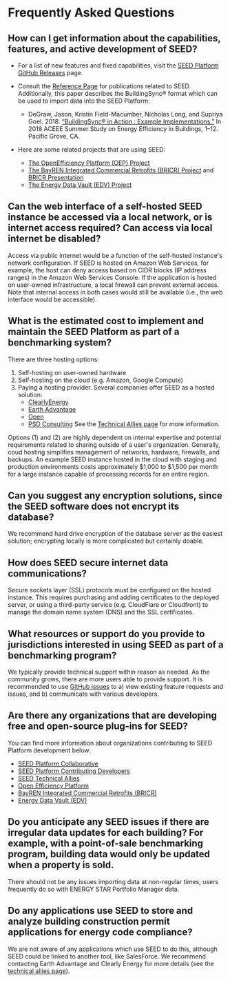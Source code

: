 # Frequently Asked Questions

## How can I get information about the capabilities, features, and active development of SEED?

* For a list of new features and fixed capabilities, visit the [SEED Platform GitHub Releases](https://github.com/SEED-platform/seed/releases) page.

* Consult the [Reference Page](references.md) for publications related to SEED. Additionally, this paper describes the BuildingSync® format which can be used to import data into the SEED Platform:
	* DeGraw, Jason, Kristin Field-Macumber, Nicholas Long, and Supriya Goel. 2018. [“BuildingSync® in Action : Example Implementations.”](https://buildingsync.net/documents/DeGraw-ACEEE-BuildingSync-in-Action.pdf) In 2018 ACEEE Summer Study on Energy Efficiency in Buildings, 1–12. Pacific Grove, CA.

* Here are some related projects that are using SEED:
	* [The OpenEfficiency Platform (OEP) Project](http://psdconsulting.com/openefficiency-platform/)
	* [The BayREN Integrated Commercial Retrofits (BRICR) Project](https://aceee.org/files/proceedings/2018/#/paper/event-data/p110) and [BRICR Presentation](https://www.energy.gov/sites/prod/files/2018/05/f52/24293_Hooper_050318-900.pdf)
	* [The Energy Data Vault (EDV) Project](https://www.energy.gov/eere/buildings/energy-data-vault)


## Can the web interface of a self-hosted SEED instance be accessed via a local network, or is internet access required? Can access via local internet be disabled?

Access via public internet would be a function of the self-hosted instance's network configuration. If SEED is hosted on Amazon Web Services, for example, the host can deny access based on CIDR blocks (IP address ranges) in the Amazon Web Services Console. If the application is hosted on user-owned infrastructure, a local firewall can prevent external access. Note that internal access in both cases would still be available (i.e., the web interface would be accessible).

## What is the estimated cost to implement and maintain the SEED Platform as part of a benchmarking system? 

There are three hosting options:

1. Self-hosting on user-owned hardware
2. Self-hosting on the cloud (e.g. Amazon, Google Compute)
3. Paying a hosting provider. Several companies offer SEED as a hosted solution:
	* [ClearlyEnergy](https://www.clearlyenergy.com/)
	* [Earth Advantage](https://www.earthadvantage.org/creating-change/home-energy-score.html)
	* [Open](https://opentech.eco/)
	* [PSD Consulting](http://psdconsulting.com) 
	See the [Technical Allies page](technical_ally.md) for more information.

Options (1) and (2) are highly dependent on internal expertise and potential requirements related to sharing outside of a user's organization. Generally, coud hosting simplifies management of networks, hardware, firewalls, and backups. An example SEED instance hosted in the cloud with staging and production environments costs approximately $1,000 to $1,500 per month for a large instance capable of processing records for an entire region. 

## Can you suggest any encryption solutions, since the SEED software does not encrypt its database? 

We recommend hard drive encryption of the database server as the easiest solution; encrypting locally is more complicated but certainly doable. 

## How does SEED secure internet data communications?

Secure sockets layer (SSL) protocols must be configured on the hosted instance. This requires purchasing and adding certificates to the deployed server, or using a third-party service (e.g. CloudFlare or Cloudfront) to manage the domain name system (DNS) and the SSL certificates. 

## What resources or support do you provide to jurisdictions interested in using SEED as part of a benchmarking program?

We typically provide technical support within reason as needed. As the community grows, there are more users able to provide support. It is recommended to use [GitHub issues](https://github.com/SEED-platform/seed/issues) to a) view existing feature requests and issues, and b) communicate with various developers.

## Are there any organizations that are developing free and open-source plug-ins for SEED? 

You can find more information about organizations contributing to SEED Platform development below:

* [SEED Platform Collaborative](https://www.energy.gov/eere/buildings/seed-platform-collaborative)
* [SEED Platform Contributing Developers](https://github.com/SEED-platform/seed/blob/develop/AUTHORS.md)
* [SEED Technical Allies](http://seedinfo.lbl.gov/SEED-Technical-Allies)
* [Open Efficiency Platform](https://github.com/OpenEfficiencyPlatform/OEP)
* [BayREN Integrated Commercial Retrofits (BRICR)](https://www.energy.gov/sites/prod/files/2018/05/f52/24293_Hooper_050318-900.pdf)
* [Energy Data Vault (EDV)](https://www.energy.gov/eere/buildings/energy-data-vault)

## Do you anticipate any SEED issues if there are irregular data updates for each building? For example, with a point-of-sale benchmarking program, building data would only be updated when a property is sold. 
	
There should not be any issues importing data at non-regular times; users frequently do so with ENERGY STAR Portfolio Manager data. 

## Do any applications use SEED to store and analyze building construction permit applications for energy code compliance? 

We are not aware of any applications which use SEED to do this, although SEED could be linked to another tool, like SalesForce.  We recommend contacting Earth Advantage and Clearly Energy for more details (see the [technical allies page](technical_ally.md)).


